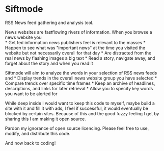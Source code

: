 Siftmode
========

RSS News feed gathering and analysis tool.


News websites are fastflowing rivers of information. When you browse a news website you  
     * Get fed information news publishers feel is relevant to the masses
     * Happen to see what was "important news" at the time you visited the website but not necessarily overall for that day
     * Are distracted from the real news by flashing images a big text
     * Read a story, navigate away, and forget about the story and when you read it
     
Siftmode will aim to analyze the words in your selection of RSS news feeds and
     * Display trends in the overall news website group you have selected
     * Compare trends over specific time frames
     * Keep an archive of headlines, descriptions, and links for later retrieval
     * Allow you to specify key words you want to be alerted for

While deep inside I would want to keep this code to myself, maybe build a site with it and fill it with ads, 
I feel if successful, it would eventually be blocked by certain sites. Because of this and the good fuzzy feeling I get
by sharing this I am making it open source. 

Pardon my ignorance of open source licencing. Please feel free to use, modify, and distribute this code.

And now back to coding!


